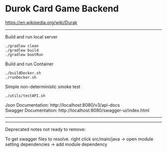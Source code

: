<h1> Durok Card Game Backend</h1>

https://en.wikipedia.org/wiki/Durak

<hr>

Build and run local server
```
./gradlew clean
./gradlew build
./gradlew bootRun
```

Build and run Container
```
./buildDocker.sh
./runDocker.sh
```

Simple non-deterministic smoke test
```
./utils/testAPI.sh
```

Json Documentation: http://localhost:8080/v3/api-docs <br>
Swagger Documentation: http://localhost:8080/swagger-ui/index.html

<hr>
<hr>
Deprecated notes not ready to remove: <br>

To get swagger files to resolve.
right click src/main/java -> open module setting
dependencies -> add module dependency
